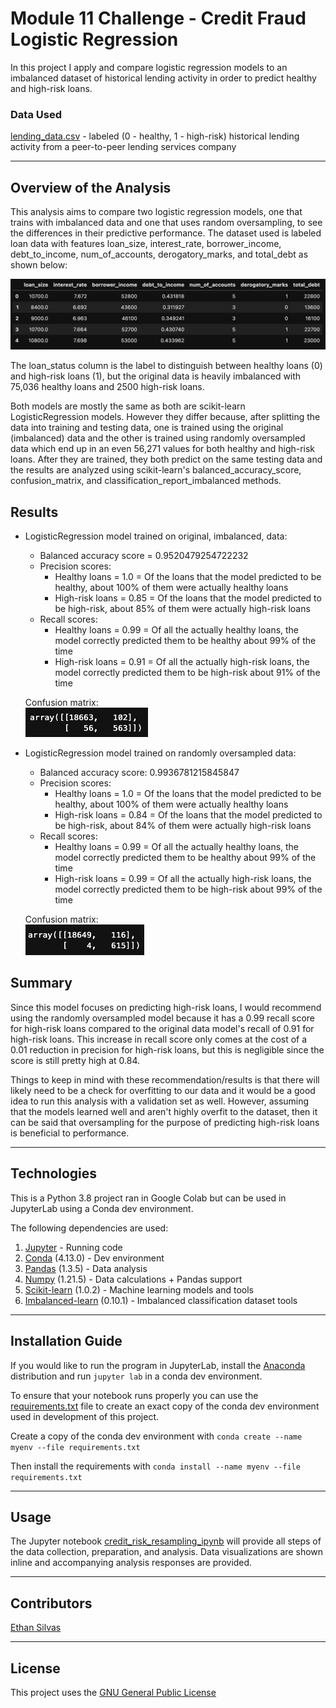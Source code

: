 # Module 11 Challenge - Credit Fraud Logistic Regression

In this project I apply and compare logistic regression models to an imbalanced dataset of historical lending activity in order to predict healthy and high-risk loans. 

### Data Used
[lending_data.csv](/Resources/lending_data.csv) - labeled (0 - healthy, 1 - high-risk) historical lending activity from a peer-to-peer lending services company

---

## Overview of the Analysis

This analysis aims to compare two logistic regression models, one that trains with imbalanced data and one that uses random oversampling, to see the differences in their predictive performance. The dataset used is labeled loan data with features loan_size, interest_rate, borrower_income, debt_to_income, num_of_accounts, derogatory_marks, and total_debt as shown below: 

![DataFrame head showing features loan_size, interest_rate, borrower_income, debt_to_income, num_of_accounts, derogatory_marks, and total_debt](/Resources/Images/features.png)

The loan_status column is the label to distinguish between healthy loans (0) and high-risk loans (1), but the original data is heavily imbalanced with 75,036 healthy loans and 2500 high-risk loans. 

Both models are mostly the same as both are scikit-learn LogisticRegression models. However they differ because, after splitting the data into training and testing data, one is trained using the original (imbalanced) data and the other is trained using randomly oversampled data which end up in an even 56,271 values for both healthy and high-risk loans. After they are trained, they both predict on the same testing data and the results are analyzed using scikit-learn's balanced_accuracy_score, confusion_matrix, and classification_report_imbalanced methods. 

## Results

* LogisticRegression model trained on original, imbalanced, data:
    * Balanced accuracy score = 0.9520479254722232
    * Precision scores:
        * Healthy loans = 1.0 = Of the loans that the model predicted to be healthy, about 100% of them were actually healthy loans
        * High-risk loans = 0.85 = Of the loans that the model predicted to be high-risk, about 85% of them were actually high-risk loans
    * Recall scores: 
        * Healthy loans = 0.99 = Of all the actually healthy loans, the model correctly predicted them to be healthy about 99% of the time
        * High-risk loans = 0.91 = Of all the actually high-risk loans, the model correctly predicted them to be high-risk about 91% of the time

    Confusion matrix:<br>
    ![Confusion matrix showing 18663 to 102 for healthy loans and 56 to 563 for high-risk loans](/Resources/Images/original-confusion-matrix.png)


* LogisticRegression model trained on randomly oversampled data:
    * Balanced accuracy score: 0.9936781215845847
    * Precision scores:
        * Healthy loans = 1.0 = Of the loans that the model predicted to be healthy, about 100% of them were actually healthy loans
        * High-risk loans = 0.84 = Of the loans that the model predicted to be high-risk, about 84% of them were actually high-risk loans
    * Recall scores: 
        * Healthy loans = 0.99 = Of all the actually healthy loans, the model correctly predicted them to be healthy about 99% of the time
        * High-risk loans = 0.99 = Of all the actually high-risk loans, the model correctly predicted them to be high-risk about 99% of the time

    Confusion matrix:<br>
    ![Confusion matrix showing 18649 to 116 for healthy loans and 4 to 615 for high-risk loans](/Resources/Images/oversampled-confusion-matrix.png)


## Summary

Since this model focuses on predicting high-risk loans, I would recommend using the randomly oversampled model because it has a 0.99 recall score for high-risk loans compared to the original data model's recall of 0.91 for high-risk loans. This increase in recall score only comes at the cost of a 0.01 reduction in precision for high-risk loans, but this is negligible since the score is still pretty high at 0.84. 

Things to keep in mind with these recommendation/results is that there will likely need to be a check for overfitting to our data and it would be a good idea to run this analysis with a validation set as well. However, assuming that the models learned well and aren't highly overfit to the dataset, then it can be said that oversampling for the purpose of predicting high-risk loans is beneficial to performance.

---

## Technologies

This is a Python 3.8 project ran in Google Colab but can be used in JupyterLab using a Conda dev environment. 

The following dependencies are used: 
1. [Jupyter](https://jupyter.org/) - Running code 
2. [Conda](https://github.com/conda/conda) (4.13.0) - Dev environment
3. [Pandas](https://github.com/pandas-dev/pandas) (1.3.5) - Data analysis
4. [Numpy](https://numpy.org/) (1.21.5) - Data calculations + Pandas support
5. [Scikit-learn](https://scikit-learn.org/stable/index.html) (1.0.2) - Machine learning models and tools
6. [Imbalanced-learn](https://imbalanced-learn.org/stable/) (0.10.1) - Imbalanced classification dataset tools

---

## Installation Guide

If you would like to run the program in JupyterLab, install the [Anaconda](https://www.anaconda.com/products/distribution) distribution and run `jupyter lab` in a conda dev environment.

To ensure that your notebook runs properly you can use the [requirements.txt](/Resources/requirements.txt) file to create an exact copy of the conda dev environment used in development of this project. 

Create a copy of the conda dev environment with `conda create --name myenv --file requirements.txt`

Then install the requirements with `conda install --name myenv --file requirements.txt`

---

## Usage

The Jupyter notebook [credit_risk_resampling_ipynb](/credit_risk_resampling.ipynb) will provide all steps of the data collection, preparation, and analysis. Data visualizations are shown inline and accompanying analysis responses are provided.

---

## Contributors

[Ethan Silvas](https://github.com/ethansilvas)

---

## License

This project uses the [GNU General Public License](https://choosealicense.com/licenses/gpl-3.0/)